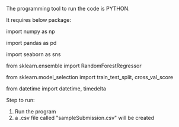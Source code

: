 The programming tool to run the code is PYTHON.

It requires below package: 

import numpy as np

import pandas as pd

import seaborn as sns   

from sklearn.ensemble import RandomForestRegressor

from sklearn.model_selection import train_test_split, cross_val_score

from datetime import datetime, timedelta

Step to run:
1) Run the program
2) a .csv file called "sampleSubmission.csv" will be created

